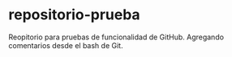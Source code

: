 # repositorio-prueba
Reopitorio para pruebas de funcionalidad de GitHub.
Agregando comentarios desde el bash de Git.

